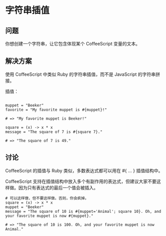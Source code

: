 # 字符串插值

## 问题

你想创建一个字符串，让它包含体现某个 CoffeeScript 变量的文本。

## 解决方案

使用 CoffeeScript 中类似 Ruby 的字符串插值，而不是 JavaScript 的字符串拼接。

插值：

```

muppet = "Beeker"
favorite = "My favorite muppet is #{muppet}!"

# => "My favorite muppet is Beeker!"
```

```
square = (x) -> x * x
message = "The square of 7 is #{square 7}."

# => "The square of 7 is 49."
```

## 讨论

CoffeeScript 的插值与 Ruby 类似，多数表达式都可以用在 #{ ... } 插值结构中。

CoffeeScript 支持在插值结构中放入多个有副作用的表达式，但建议大家不要这样做。因为只有表达式的最后一个值会被插入。

```
# 可以这样做，但不要这样做。否则，你会疯掉。
square = (x) -> x * x
muppet = "Beeker"
message = "The square of 10 is #{muppet='Animal'; square 10}. Oh, and your favorite muppet is now #{muppet}."

# => "The square of 10 is 100. Oh, and your favorite muppet is now Animal."
```

